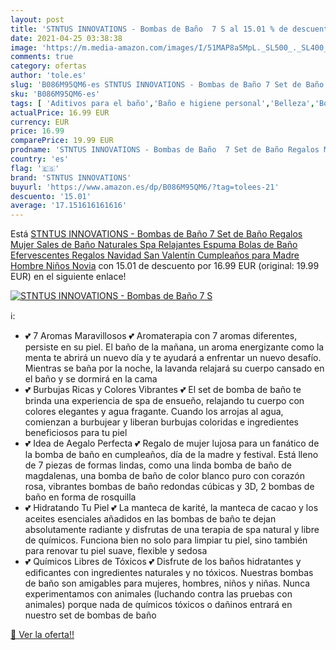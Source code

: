```yaml
---
layout: post
title: 'STNTUS INNOVATIONS - Bombas de Baño  7 S al 15.01 % de descuento'
date: 2021-04-25 03:38:38
image: 'https://m.media-amazon.com/images/I/51MAP8a5MpL._SL500_._SL400_.jpg'
comments: true
category: ofertas
author: 'tole.es'
slug: 'B086M95QM6-es STNTUS INNOVATIONS - Bombas de Baño 7 Set de Baño Regalos...'
sku: 'B086M95QM6-es'
tags: [ 'Aditivos para el baño','Baño e higiene personal','Belleza','Bombas de baño','navidad','stntus innovations', ]
actualPrice: 16.99 EUR
currency: EUR
price: 16.99
comparePrice: 19.99 EUR
prodname: 'STNTUS INNOVATIONS - Bombas de Baño  7 Set de Baño Regalos Mujer  Sales de Baño Naturales Spa Relajantes  Espuma Bolas de Baño Efervescentes  Regalos Navidad  San Valentín  Cumpleaños para Madre  Hombre  Niños  Novia'
country: 'es'
flag: '🇪🇸'
brand: 'STNTUS INNOVATIONS'
buyurl: 'https://www.amazon.es/dp/B086M95QM6/?tag=tolees-21'
descuento: '15.01'
average: '17.151616161616'
---
```


Está [STNTUS INNOVATIONS - Bombas de Baño  7 Set de Baño Regalos Mujer  Sales de Baño Naturales Spa Relajantes  Espuma Bolas de Baño Efervescentes  Regalos Navidad  San Valentín  Cumpleaños para Madre  Hombre  Niños  Novia](https://www.amazon.es/dp/B086M95QM6/?tag=tolees-21) con 15.01 de descuento por 16.99 EUR (original: 19.99 EUR) en el siguiente enlace!

[![STNTUS INNOVATIONS - Bombas de Baño  7 S](https://m.media-amazon.com/images/I/51MAP8a5MpL._SL500_._SL400_.jpg)](https://www.amazon.es/dp/B086M95QM6/?tag=tolees-21)

ℹ️:

- 💕 7 Aromas Maravillosos 💕 Aromaterapia con 7 aromas diferentes, persiste en su piel. El baño de la mañana, un aroma energizante como la menta te abrirá un nuevo día y te ayudará a enfrentar un nuevo desafío. Mientras se baña por la noche, la lavanda relajará su cuerpo cansado en el baño y se dormirá en la cama
- 💕 Burbujas Ricas y Colores Vibrantes 💕 El set de bomba de baño te brinda una experiencia de spa de ensueño, relajando tu cuerpo con colores elegantes y agua fragante. Cuando los arrojas al agua, comienzan a burbujear y liberan burbujas coloridas e ingredientes beneficiosos para tu piel
- 💕 Idea de Aegalo Perfecta 💕 Regalo de mujer lujosa para un fanático de la bomba de baño en cumpleaños, día de la madre y festival. Está lleno de 7 piezas de formas lindas, como una linda bomba de baño de magdalenas, una bomba de baño de color blanco puro con corazón rosa, vibrantes bombas de baño redondas cúbicas y 3D, 2 bombas de baño en forma de rosquilla
- 💕 Hidratando Tu Piel 💕 La manteca de karité, la manteca de cacao y los aceites esenciales añadidos en las bombas de baño te dejan absolutamente radiante y disfrutas de una terapia de spa natural y libre de químicos. Funciona bien no solo para limpiar tu piel, sino también para renovar tu piel suave, flexible y sedosa
- 💕 Químicos Libres de Tóxicos 💕 Disfrute de los baños hidratantes y edificantes con ingredientes naturales y no tóxicos. Nuestras bombas de baño son amigables para mujeres, hombres, niños y niñas. Nunca experimentamos con animales (luchando contra las pruebas con animales) porque nada de químicos tóxicos o dañinos entrará en nuestro set de bombas de baño

[🛒 Ver la oferta!!](https://www.amazon.es/dp/B086M95QM6/?tag=tolees-21)
